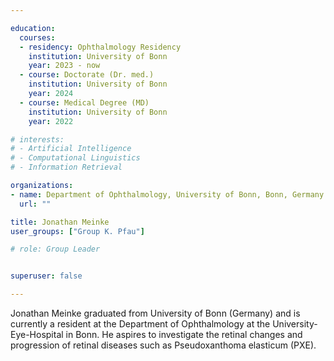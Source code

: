 ```yaml
---

education:
  courses:
  - residency: Ophthalmology Residency
    institution: University of Bonn 
    year: 2023 - now
  - course: Doctorate (Dr. med.)
    institution: University of Bonn
    year: 2024
  - course: Medical Degree (MD)
    institution: University of Bonn
    year: 2022

# interests:
# - Artificial Intelligence
# - Computational Linguistics
# - Information Retrieval

organizations:
- name: Department of Ophthalmology, University of Bonn, Bonn, Germany
  url: ""

title: Jonathan Meinke
user_groups: ["Group K. Pfau"]

# role: Group Leader


superuser: false

---
```


Jonathan Meinke graduated from University of Bonn (Germany) and is currently a resident at the Department of Ophthalmology at the University-Eye-Hospital in Bonn. He aspires to investigate the retinal changes and progression of retinal diseases such as Pseudoxanthoma elasticum (PXE).
